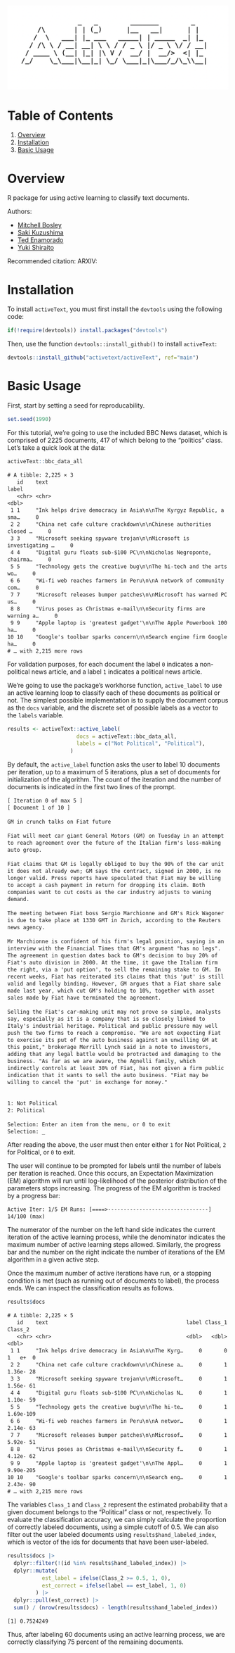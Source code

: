 ![img](./logo.png)


# Table of Contents

1.  [Overview](#org79cefbb)
2.  [Installation](#org4d5011e)
3.  [Basic Usage](#org43ecad4)


<a id="org79cefbb"></a>

# Overview

R package for using active learning to classify text documents.

Authors:

-   [Mitchell Bosley](https://mbosley.github.io)
-   [Saki Kuzushima](https://ksaki.github.io)
-   [Ted Enamorado](https://www.tedenamorado.com/)
-   [Yuki Shiraito](https://shiraito.github.io)

Recommended citation: ARXIV:


<a id="org4d5011e"></a>

# Installation

To install `activeText`, you must first install the `devtools` using the following code:

```R
if(!require(devtools)) install.packages("devtools")
```

Then, use the function `devtools::install_github()` to install `activeText`:

```R
devtools::install_github("activetext/activeText", ref="main")
```


<a id="org43ecad4"></a>

# Basic Usage

First, start by setting a seed for reproducability.

```R
set.seed(1990)
```

For this tutorial, we&rsquo;re going to use the included BBC News dataset, which is comprised of 2225 documents, 417 of which belong to the &ldquo;politics&rdquo; class. Let&rsquo;s take a quick look at the data:

```R
activeText::bbc_data_all
```

    # A tibble: 2,225 × 3
       id    text                                                              label
       <chr> <chr>                                                             <dbl>
     1 1     "Ink helps drive democracy in Asia\n\nThe Kyrgyz Republic, a sma…     0
     2 2     "China net cafe culture crackdown\n\nChinese authorities closed …     0
     3 3     "Microsoft seeking spyware trojan\n\nMicrosoft is investigating …     0
     4 4     "Digital guru floats sub-$100 PC\n\nNicholas Negroponte, chairma…     0
     5 5     "Technology gets the creative bug\n\nThe hi-tech and the arts wo…     0
     6 6     "Wi-fi web reaches farmers in Peru\n\nA network of community com…     0
     7 7     "Microsoft releases bumper patches\n\nMicrosoft has warned PC us…     0
     8 8     "Virus poses as Christmas e-mail\n\nSecurity firms are warning a…     0
     9 9     "Apple laptop is 'greatest gadget'\n\nThe Apple Powerbook 100 ha…     0
    10 10    "Google's toolbar sparks concern\n\nSearch engine firm Google ha…     0
    # … with 2,215 more rows

For validation purposes, for each document the label `0` indicates a non-political news article, and a label `1` indicates a political news article.

We&rsquo;re going to use the package&rsquo;s workhorse function, `active_label` to use an active learning loop to classify each of these documents as political or not. The simplest possible implementation is to supply the document corpus as the `docs` variable, and the discrete set of possible labels as a vector to the `labels` variable.

```R
results <- activeText::active_label(
                      docs = activeText::bbc_data_all,
                      labels = c("Not Political", "Political"),
                    )
```

By default, the `active_label` function asks the user to label 10 documents per iteration, up to a maximum of 5 iterations, plus a set of documents for initialization of the algorithm. The count of the iteration and the number of documents is indicated in the first two lines of the prompt.

    [ Iteration 0 of max 5 ]
    [ Document 1 of 10 ]
    
    GM in crunch talks on Fiat future
    
    Fiat will meet car giant General Motors (GM) on Tuesday in an attempt to reach agreement over the future of the Italian firm's loss-making auto group.
    
    Fiat claims that GM is legally obliged to buy the 90% of the car unit it does not already own; GM says the contract, signed in 2000, is no longer valid. Press reports have speculated that Fiat may be willing to accept a cash payment in return for dropping its claim. Both companies want to cut costs as the car industry adjusts to waning demand.
    
    The meeting between Fiat boss Sergio Marchionne and GM's Rick Wagoner is due to take place at 1330 GMT in Zurich, according to the Reuters news agency.
    
    Mr Marchionne is confident of his firm's legal position, saying in an interview with the Financial Times that GM's argument "has no legs". The agreement in question dates back to GM's decision to buy 20% of Fiat's auto division in 2000. At the time, it gave the Italian firm the right, via a 'put option', to sell the remaining stake to GM. In recent weeks, Fiat has reiterated its claims that this 'put' is still valid and legally binding. However, GM argues that a Fiat share sale made last year, which cut GM's holding to 10%, together with asset sales made by Fiat have terminated the agreement.
    
    Selling the Fiat's car-making unit may not prove so simple, analysts say, especially as it is a company that is so closely linked to Italy's industrial heritage. Political and public pressure may well push the two firms to reach a compromise. "We are not expecting Fiat to exercise its put of the auto business against an unwilling GM at this point," brokerage Merrill Lynch said in a note to investors, adding that any legal battle would be protracted and damaging to the business. "As far as we are aware, the Agnelli family, which indirectly controls at least 30% of Fiat, has not given a firm public indication that it wants to sell the auto business. "Fiat may be willing to cancel the 'put' in exchange for money."
    
    
    1: Not Political
    2: Political
    
    Selection: Enter an item from the menu, or 0 to exit
    Selection: _

After reading the above, the user must then enter either `1` for Not Political, `2` for Political, or `0` to exit.

The user will continue to be prompted for labels until the number of labels per iteration is reached. Once this occurs, an Expectation Maximization (EM) algorithm will run until log-likelihood of the posterior distribution of the parameters stops increasing. The progress of the EM algorithm is tracked by a progress bar:

    Active Iter: 1/5 EM Runs: [====>--------------------------------] 14/100 (max)

The numerator of the number on the left hand side indicates the current iteration of the active learning process, while the denominator indicates the maximum number of active learning steps allowed. Similarly, the progress bar and the number on the right indicate the number of iterations of the EM algorithm in a given active step.

Once the maximum number of active iterations have run, or a stopping condition is met (such as running out of documents to label), the process ends. We can inspect the classification results as follows.

```R
results$docs
```

    # A tibble: 2,225 × 5
       id    text                                            label Class_1   Class_2
       <chr> <chr>                                           <dbl>   <dbl>     <dbl>
     1 1     "Ink helps drive democracy in Asia\n\nThe Kyrg…     0       0 1   e+  0
     2 2     "China net cafe culture crackdown\n\nChinese a…     0       1 1.36e- 28
     3 3     "Microsoft seeking spyware trojan\n\nMicrosoft…     0       1 1.56e- 61
     4 4     "Digital guru floats sub-$100 PC\n\nNicholas N…     0       1 1.10e- 59
     5 5     "Technology gets the creative bug\n\nThe hi-te…     0       1 1.69e-109
     6 6     "Wi-fi web reaches farmers in Peru\n\nA networ…     0       1 2.14e- 63
     7 7     "Microsoft releases bumper patches\n\nMicrosof…     0       1 5.92e- 51
     8 8     "Virus poses as Christmas e-mail\n\nSecurity f…     0       1 4.12e- 62
     9 9     "Apple laptop is 'greatest gadget'\n\nThe Appl…     0       1 9.90e-205
    10 10    "Google's toolbar sparks concern\n\nSearch eng…     0       1 2.43e- 90
    # … with 2,215 more rows

The variables `Class_1` and `Class_2` represent the estimated probability that a given document belongs to the &ldquo;Political&rdquo; class or not, respectively. To evaluate the classification accuracy, we can simply calculate the proportion of correctly labeled documents, using a simple cutoff of 0.5. We can also filter out the user labeled documents using `results$hand_labeled_index`, which is vector of the ids for documents that have been user-labeled.

```R
results$docs |>
  dplyr::filter(!(id %in% results$hand_labeled_index)) |>
  dplyr::mutate(
           est_label = ifelse(Class_2 >= 0.5, 1, 0),
           est_correct = ifelse(label == est_label, 1, 0)
         ) |>
  dplyr::pull(est_correct) |>
  sum() / (nrow(results$docs) - length(results$hand_labeled_index))
```

    [1] 0.7524249

Thus, after labeling 60 documents using an active learning process, we are correctly classifying 75 percent of the remaining documents.
